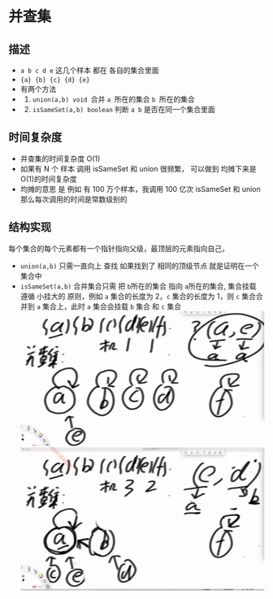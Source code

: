 # 并查集

## 描述

- `a b c d e` 这几个样本 都在 各自的集合里面
- `{a} {b} {c} {d} {e}`
- 有两个方法
- 1.  `union(a,b) void `合并 `a `所在的集合 `b `所在的集合
- 2.  `isSameSet(a,b) boolean` 判断 `a b` 是否在同一个集合里面

## 时间复杂度

- 并查集的时间复杂度 O(1)
- 如果有 N 个 样本 调用 isSameSet 和 union 很频繁， 可以做到 均摊下来是 O(1)的时间复杂度
- 均摊的意思 是 例如 有 100 万个样本，我调用 100 亿次 isSameSet 和 union 那么每次调用的时间是常数级别的

## 结构实现

每个集合的每个元素都有一个指针指向父级，最顶层的元素指向自己，

- `union(a,b)` 只需一直向上 查找 如果找到了 相同的顶级节点 就是证明在一个集合中
- `isSameSet(a,b)` 合并集合只需 把 `b`所在的集合 指向 `a`所在的集合, 集合挂载 遵循 小挂大的 原则，例如 `a` 集合的长度为 2，`c` 集合的长度为 1，则 `c` 集合合并到 `a` 集合上，此时 `a` 集合会挂载 `b` 集合 和 `c` 集合
  ![并查集](./images/并查集.png)
  ![并查集](./images/并查集-2.png)
